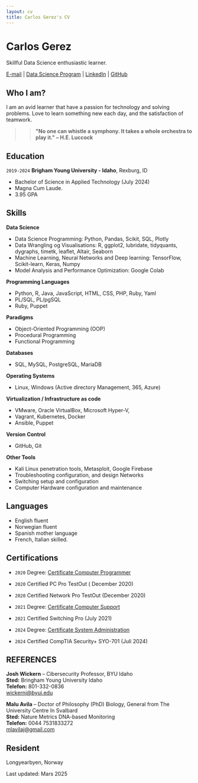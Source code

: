 ```yaml
---
layout: cv
title: Carlos Gerez's CV
---
```

# Carlos Gerez
Skillful Data Science enthusiastic learner.

<div id="webaddress">
<a href="mailto:ger19005@byui.edu">E-mail</a>
| <a href="https://byuidatascience.github.io/">Data Science Program</a>
| <a href="https://www.linkedin.com/in/carlos-gerez-solid-state928b98a4/">LinkedIn</a>
| <a href="https://github.com/carlosdgerez?tab=repositories">GitHub</a>
</div>

## Who I am?
I am  an avid learner that have a passion for technology and solving problems.
Love to learn something new each day, and the satisfaction of teamwork.  

>> **"No one can whistle a symphony. It takes a whole orchestra to play it." – H.E. Luccock**

## Education

`2019-2024`
__Brigham Young University - Idaho__, Rexburg, ID

-  Bachelor of Science in Applied Technology (July 2024)
-  Magna Cum Laude.
-  3.95 GPA




## Skills

__Data Science__

- Data Science Programming: Python, Pandas, Scikit, SQL, Plotly  
- Data Wrangling og Visualisations:  R, ggplot2, lubridate, tidyquants, dygraphs, timetk, leaflet, Altair, Seaborn  
- Machine Learning, Neural Networks and  Deep learning: TensorFlow, Scikit-learn, Keras, Numpy
- Model Analysis and Performance Optimization:  Google Colab  

__Programming Languages__

- Python, R, Java, JavaScript, HTML, CSS, PHP, Ruby, Yaml 
- PL/SQL, PL/pgSQL
- Ruby, Puppet

__Paradigms__

- Object-Oriented Programming (OOP)
- Procedural Programming
- Functional Programming   

__Databases__

- SQL, MySQL, PostgreSQL, MariaDB  

__Operating Systems__

- Linux, Windows (Active directory Management, 365, Azure)  

__Virtualization / Infrastructure as code__

- VMware, Oracle VirtualBox, Microsoft Hyper-V, 
- Vagrant, Kubernetes, Docker
- Ansible, Puppet

__Version Control__

- GitHub, Git  

__Other Tools__

- Kali Linux penetration tools, Metasploit, Google Firebase  
- Troubleshooting configuration, and design Networks  
- Switching setup and configuration 
- Computer Hardware configuration and maintenance

## Languages

- English fluent
- Norwegian fluent
- Spanish mother language
- French, Italian skilled.

## Certifications

- `2020` Degree: [Certificate Computer Programmer](https://www.michaelsutter.com/ediploma?fn=diplomastatuscheck&key=01000000a2f381e11d60968e7096723cc449e6d5590bb92f75bdbc1245397c50c2990b1773c183443a9eac98777747395283fecc)
- `2020` Certified PC Pro TestOut ( December 2020)
- `2020` Certified Network Pro TestOut (December 2020)
- `2021` Degree: [Certificate Computer Support](https://www.michaelsutter.com/ediploma?fn=diplomastatuscheck&key=020000003105fdc496759660de5484d2f932b7178020a69b8d629b1ac0c244bf1e2a9e5aa8c6901a424b3cb3fedd8a71d75f98faf89bad237008ddf833ff46ace4500a0a)
- `2021` Certified Switching Pro (July 2021) 
- `2024` Degree: [Certificate System Administration](https://www.michaelsutter.com/ediploma?fn=diplomastatuscheck&key=02000000c9ec19dd39add2463e2c60f29def1f294e322848d3b02b480bc2a95c975569340a954596580309649867a58cfbcca91c11ddabfd0c8fd995a8770e34882aa2c2)   

- `2024` Certified CompTIA Security+ SYO-701 (Juli 2024)
  
## REFERENCES
__Josh Wickern__ 
– Cibersecurity Professor, BYU Idaho  
 __Sted:__ Bringham Young University Idaho  
 __Telefon:__ 801-332-0836  
  [wickernj@byui.edu](mailto:wickernj@byui.edu)  

__Malu Avila__ 
– Doctor of Philosophy (PhD) Biology, General from The University Centre In Svalbard  
__Sted:__ Nature Metrics DNA-based Monitoring  
__Telefon:__ 0044 7531833272  
  [mlavilaj@gmail.com](mailto:mlavilaj@gmail.com) 
 


## Resident
Longyearbyen, Norway

Last updated: Mars 2025


